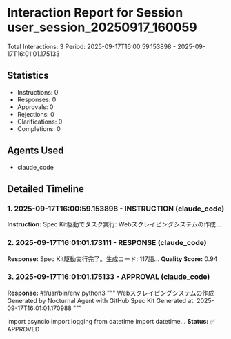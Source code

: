 # Interaction Report for Session user_session_20250917_160059

Total Interactions: 3
Period: 2025-09-17T16:00:59.153898 - 2025-09-17T16:01:01.175133

## Statistics
- Instructions: 0
- Responses: 0
- Approvals: 0
- Rejections: 0
- Clarifications: 0
- Completions: 0

## Agents Used
- claude_code

## Detailed Timeline

### 1. 2025-09-17T16:00:59.153898 - INSTRUCTION (claude_code)
**Instruction:** Spec Kit駆動でタスク実行: Webスクレイピングシステムの作成...

### 2. 2025-09-17T16:01:01.173111 - RESPONSE (claude_code)
**Response:** Spec Kit駆動実行完了。生成コード: 117語...
**Quality Score:** 0.94

### 3. 2025-09-17T16:01:01.175133 - APPROVAL (claude_code)
**Response:** #!/usr/bin/env python3
"""
Webスクレイピングシステムの作成
Generated by Nocturnal Agent with GitHub Spec Kit
Generated at: 2025-09-17T16:01:01.170988
"""

import asyncio
import logging
from datetime import datetime...
**Status:** ✅ APPROVED
